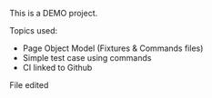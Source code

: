 This is a DEMO project.

Topics used: 

- Page Object Model (Fixtures & Commands files)
- Simple test case using commands
- CI linked to Github

File edited
